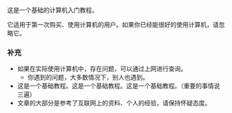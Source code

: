 这是一个基础的计算机入门教程。

它适用于第一次购买、使用计算机的用户。如果你已经能很好的使用计算机，请忽略它。



### 补充

- 如果在实际使用计算机中，存在问题，可以通过上网进行查询。
  - 你遇到的问题，大多数情况下，别人也遇到。
- 这是一个基础教程。这是一个基础教程。这是一个基础教程。（重要的事情说三遍）
- 文章的大部分是参考了互联网上的资料、个人的经验，请保持怀疑态度。

